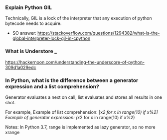 ### Explain Python GIL
Technically, GIL is a lock of the interpreter that any execution of python bytecode needs to acquire.

* SO answer:
https://stackoverflow.com/questions/1294382/what-is-the-global-interpreter-lock-gil-in-cpython

### What is Understore _ 
https://hackernoon.com/understanding-the-underscore-of-python-309d1a029edc


### In Python, what is the difference between a generator  expression and a list comprehension?
Generator evaluates a next on call, list evaluates and stores all results in one shot.

For example,
Example of list comprehension: [x*2 for x in range(10) if x%2]
Example of generator expression: (x*2 for x in range(10) if x%2)

Notes: In Python 3.7, range is implemented as lazy generator, so no more xrange
